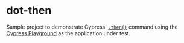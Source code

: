 # dot-then

Sample project to demonstrate Cypress' [`.then()`](https://on.cypress.io/then) command using the [Cypress Playground](https://cypress-playground.s3.eu-central-1.amazonaws.com/index.html) as the application under test.
